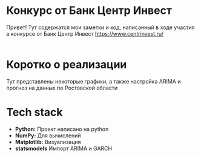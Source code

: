 # Конкурс от Банк Центр Инвест
Привет! Тут содержатся мои заметки и код, написанный в ходе участия в конкурсе от Банк Центр Инвест https://www.centrinvest.ru/<br><br>

# Коротко о реализации
Тут представлены некоторые графики, а также настройка ARIMA и прогноз на данных по Ростовской области

# Tech stack
- **Python:** Проект написано на python
- **NumPy:** Для вычислений
- **Matplotlib:** Визуализация
- **statsmodels** Импорт ARIMA и GARCH
